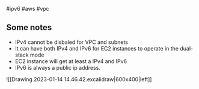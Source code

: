 #ipv6 #aws #vpc 

## Some notes
- IPv4 cannot be disbaled for VPC and subnets
- It can have both IPv4 and IPv6 for EC2 instances to operate in the dual-stack mode
- EC2 instance will get at least a IPv4 and IPv6
- IPv6 is always a public ip address.


![[Drawing 2023-01-14 14.46.42.excalidraw|600x400|left]]

